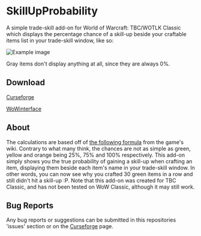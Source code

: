 # SkillUpProbability

A simple trade-skill add-on for World of Warcraft: TBC/WOTLK Classic which displays the percentage chance of a skill-up beside your craftable items list in your 
trade-skill window, like so:

![Example image](https://github.com/Zsargul/SkillUpProbability/blob/main/images/sup1.png)

Gray items don't display anything at all, since they are always 0%.

## Download
[Curseforge](https://www.curseforge.com/wow/addons/skillupprobability)

[WoWinterface](https://www.wowinterface.com/downloads/info26349-SkillUpProbability.html)

## About
The calculations are based off of [the following formula](https://wowpedia.fandom.com/wiki/Profession#Increasing_professional_skill_level) from the game's wiki. 
Contrary to what many think, the chances are not as simple as green, yellow and orange being 25%, 75% and 100% respectively. This add-on simply shows you the
true probability of gaining a skill-up when crafting an item, displaying them beside each item's name in your trade-skill window. In other words, you can 
now see why you crafted 30 green items in a row and still didn't hit a skill-up :P. Note that this add-on was created for TBC Classic, and has not been tested on 
WoW Classic, although it may still work.

## Bug Reports
Any bug reports or suggestions can be submitted in this repositories 'issues' section or on the [Curseforge](https://www.curseforge.com/wow/addons/skillupprobability) 
page.
